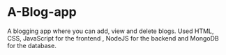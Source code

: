 # A-Blog-app
A blogging app where you can add, view and delete blogs.
Used HTML, CSS, JavaScript for the frontend , NodeJS for the backend and MongoDB for the database.
